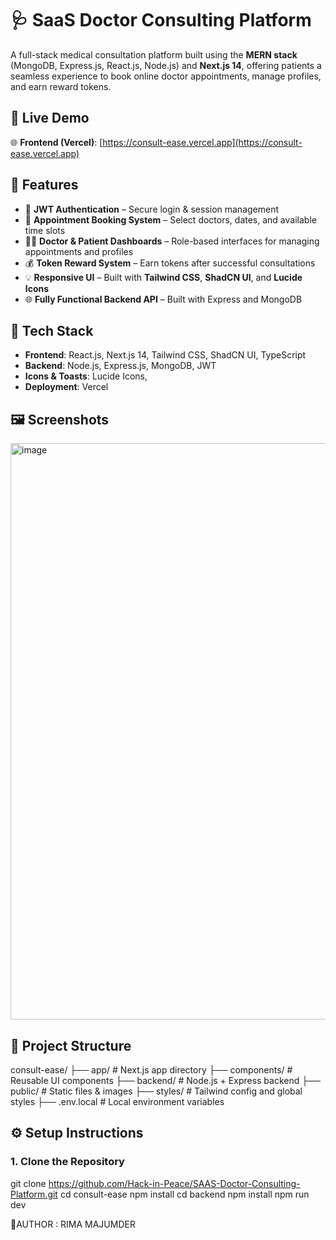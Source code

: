 # 🩺 SaaS Doctor Consulting Platform

A full-stack medical consultation platform built using the **MERN stack** (MongoDB, Express.js, React.js, Node.js) and **Next.js 14**, offering patients a seamless experience to book online doctor appointments, manage profiles, and earn reward tokens.

## 🔗 Live Demo

🌐 **Frontend (Vercel)**: [https://consult-ease.vercel.app](https://consult-ease.vercel.app)


## 🚀 Features

- 🔐 **JWT Authentication** – Secure login & session management  
- 📅 **Appointment Booking System** – Select doctors, dates, and available time slots  
- 🧑‍⚕️ **Doctor & Patient Dashboards** – Role-based interfaces for managing appointments and profiles  
- 💰 **Token Reward System** – Earn tokens after successful consultations  
- 💡 **Responsive UI** – Built with **Tailwind CSS**, **ShadCN UI**, and **Lucide Icons**  
- 🌐 **Fully Functional Backend API** – Built with Express and MongoDB  


## 🧱 Tech Stack

- **Frontend**: React.js, Next.js 14, Tailwind CSS, ShadCN UI, TypeScript  
- **Backend**: Node.js, Express.js, MongoDB, JWT  
- **Icons & Toasts**: Lucide Icons,   
- **Deployment**: Vercel  

## 🖼️ Screenshots


<img width="1904" height="922" alt="image" src="https://github.com/user-attachments/assets/41c71209-d320-48e6-a2b0-ddb425ce91df" />


## 📁 Project Structure

consult-ease/
├── app/ # Next.js app directory
├── components/ # Reusable UI components
├── backend/ # Node.js + Express backend
├── public/ # Static files & images
├── styles/ # Tailwind config and global styles
├── .env.local # Local environment variables


## ⚙️ Setup Instructions

### 1. Clone the Repository

git clone https://github.com/Hack-in-Peace/SAAS-Doctor-Consulting-Platform.git
cd consult-ease
npm install
cd backend
npm install
npm run dev

🚀AUTHOR : RIMA MAJUMDER
